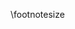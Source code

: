 <!-- Copyright (C) 2023  Kevin Sandom -->
<!-- Make the text small from now on. Best used in a block or column. -->
\footnotesize
